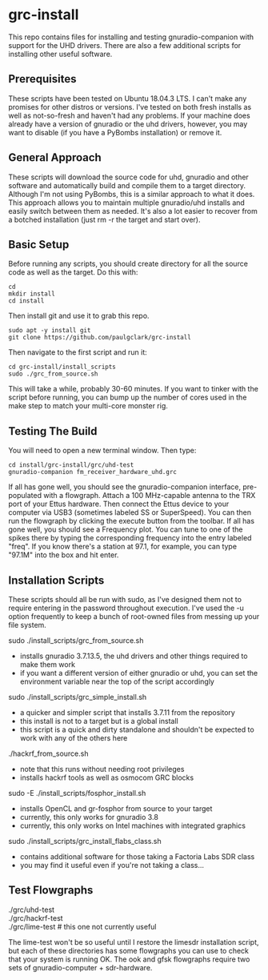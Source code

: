 # grc-install
This repo contains files for installing and testing gnuradio-companion
with support for the UHD drivers. There are also a few additional
scripts for installing other useful software.

## Prerequisites
These scripts have been tested on Ubuntu 18.04.3 LTS. I can't make any 
promises for other distros or versions. I've tested on both fresh installs
as well as not-so-fresh and haven't had any problems. If your machine
does already have a version of gnuradio or the uhd drivers, however, 
you may want to disable (if you have a PyBombs installation) or remove it.

## General Approach
These scripts will download the source code for uhd, gnuradio and other
software and automatically build and compile them to a target directory.
Although I'm not using PyBombs, this is a similar approach to what it 
does. This approach allows you to maintain multiple gnuradio/uhd 
installs and easily switch between them as needed. It's also a lot easier
to recover from a botched installation (just rm -r the target and start
over).

## Basic Setup
Before running any scripts, you should create directory for all the 
source code as well as the target. Do this with:
```
cd
mkdir install
cd install
```
Then install git and use it to grab this repo.
```
sudo apt -y install git
git clone https://github.com/paulgclark/grc-install
```
Then navigate to the first script and run it:
```
cd grc-install/install_scripts
sudo ./grc_from_source.sh
```
This will take a while, probably 30-60 minutes. If you want to tinker with
the script before running, you can bump up the number of cores used in the
make step to match your multi-core monster rig. 

## Testing The Build
You will need to open a new terminal window. Then type:
```
cd install/grc-install/grc/uhd-test
gnuradio-companion fm_receiver_hardware_uhd.grc
```
If all has gone well, you should see the gnuradio-companion interface,
pre-populated with a flowgraph. Attach a 100 MHz-capable antenna to
the TRX port of your Ettus hardware. Then connect the Ettus device to 
your computer via USB3 (sometimes labeled SS or SuperSpeed). You
can then run the flowgraph by clicking the execute button from the 
toolbar. If all has gone well, you should see a Frequency plot. You can 
tune to one of the spikes there by typing the corresponding frequency 
into the entry labeled "freq". If you know there's a station at 97.1, 
for example, you can type "97.1M" into the box and hit enter.

## Installation Scripts
These scripts should all be run with sudo, as I've designed them not to
require entering in the password throughout execution. I've used the -u
option frequently to keep a bunch of root-owned files from messing up
your file system.

sudo ./install_scripts/grc_from_source.sh
- installs gnuradio 3.7.13.5, the uhd drivers and other things required 
to make them work
- if you want a different version of either gnuradio or uhd, you can set 
the environment variable near the top of the script accordingly

sudo ./install_scripts/grc_simple_install.sh
- a quicker and simpler script that installs 3.7.11 from the repository
- this install is not to a target but is a global install
- this script is a quick and dirty standalone and shouldn't be expected
to work with any of the others here

./hackrf_from_source.sh
- note that this runs without needing root privileges
- installs hackrf tools as well as osmocom GRC blocks

sudo -E ./install_scripts/fosphor_install.sh
- installs OpenCL and gr-fosphor from source to your target
- currently, this only works for gnuradio 3.8
- currently, this only works on Intel machines with integrated graphics

sudo ./install_scripts/grc_install_flabs_class.sh
- contains additional software for those taking a Factoria Labs SDR class
- you may find it useful even if you're not taking a class...

## Test Flowgraphs
./grc/uhd-test  
./grc/hackrf-test  
./grc/lime-test # this one not currently useful

The lime-test won't be so useful until I restore the limesdr
installation script, but each of these directories has some flowgraphs
you can use to check that your system is running OK. The ook and gfsk
flowgraphs require two sets of gnuradio-computer + sdr-hardware.
